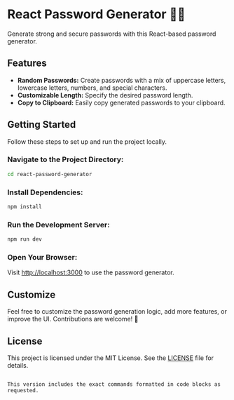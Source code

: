 # React Password Generator 🔐💡

Generate strong and secure passwords with this React-based password generator.

## Features

- **Random Passwords:** Create passwords with a mix of uppercase letters, lowercase letters, numbers, and special characters.
- **Customizable Length:** Specify the desired password length.
- **Copy to Clipboard:** Easily copy generated passwords to your clipboard.

## Getting Started

Follow these steps to set up and run the project locally.

### Navigate to the Project Directory:
```bash
cd react-password-generator
```

### Install Dependencies:
```bash
npm install
```

### Run the Development Server:
```bash
npm run dev
```

### Open Your Browser:
Visit [http://localhost:3000](http://localhost:3000) to use the password generator.

## Customize

Feel free to customize the password generation logic, add more features, or improve the UI. Contributions are welcome! 🚀

## License

This project is licensed under the MIT License. See the [LICENSE](./LICENSE) file for details.
```

This version includes the exact commands formatted in code blocks as requested.
